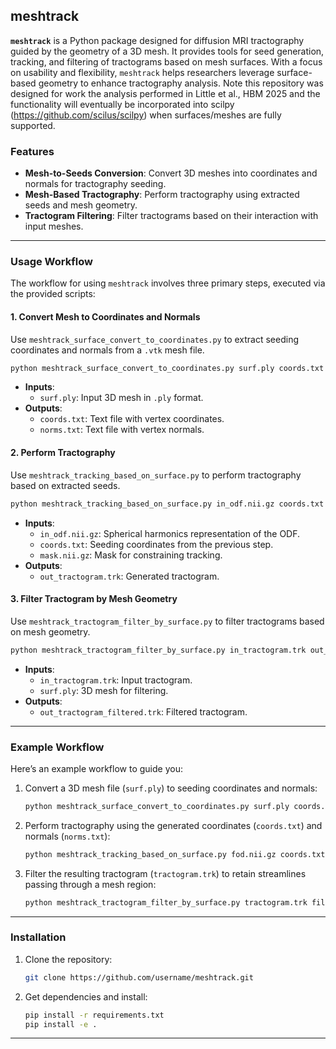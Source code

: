 ## meshtrack

**`meshtrack`** is a Python package designed for diffusion MRI tractography guided by the geometry of a 3D mesh. It provides tools for seed generation, tracking, and filtering of tractograms based on mesh surfaces. With a focus on usability and flexibility, `meshtrack` helps researchers leverage surface-based geometry to enhance tractography analysis. Note this repository was designed for work the analysis performed in Little et al., HBM 2025 and the functionality will eventually be incorporated into scilpy (https://github.com/scilus/scilpy) when surfaces/meshes are fully supported.

### Features

- **Mesh-to-Seeds Conversion**: Convert 3D meshes into coordinates and normals for tractography seeding.
- **Mesh-Based Tractography**: Perform tractography using extracted seeds and mesh geometry.
- **Tractogram Filtering**: Filter tractograms based on their interaction with input meshes.

---

### Usage Workflow

The workflow for using `meshtrack` involves three primary steps, executed via the provided scripts:

#### 1. Convert Mesh to Coordinates and Normals
Use `meshtrack_surface_convert_to_coordinates.py` to extract seeding coordinates and normals from a `.vtk` mesh file.

```bash
python meshtrack_surface_convert_to_coordinates.py surf.ply coords.txt norms.txt
```

- **Inputs**: 
  - `surf.ply`: Input 3D mesh in `.ply` format.
- **Outputs**:
  - `coords.txt`: Text file with vertex coordinates.
  - `norms.txt`: Text file with vertex normals.

#### 2. Perform Tractography
Use `meshtrack_tracking_based_on_surface.py` to perform tractography based on extracted seeds.

```bash
python meshtrack_tracking_based_on_surface.py in_odf.nii.gz coords.txt mask.nii.gz out_tractogram.trk --in_norm_list norms.txt
```

- **Inputs**:
  - `in_odf.nii.gz`: Spherical harmonics representation of the ODF.
  - `coords.txt`: Seeding coordinates from the previous step.
  - `mask.nii.gz`: Mask for constraining tracking.
- **Outputs**:
  - `out_tractogram.trk`: Generated tractogram.

#### 3. Filter Tractogram by Mesh Geometry
Use `meshtrack_tractogram_filter_by_surface.py` to filter tractograms based on mesh geometry.

```bash
python meshtrack_tractogram_filter_by_surface.py in_tractogram.trk out_tractogram_filtered.trk --mesh_roi surf.ply both_ends include
```

- **Inputs**:
  - `in_tractogram.trk`: Input tractogram.
  - `surf.ply`: 3D mesh for filtering.
- **Outputs**:
  - `out_tractogram_filtered.trk`: Filtered tractogram.

---

### Example Workflow

Here’s an example workflow to guide you:

1. Convert a 3D mesh file (`surf.ply`) to seeding coordinates and normals:

   ```bash
   python meshtrack_surface_convert_to_coordinates.py surf.ply coords.txt norms.txt
   ```

2. Perform tractography using the generated coordinates (`coords.txt`) and normals (`norms.txt`):

   ```bash
   python meshtrack_tracking_based_on_surface.py fod.nii.gz coords.txt mask.nii.gz tractogram.trk --in_norm_list norms.txt
   ```

3. Filter the resulting tractogram (`tractogram.trk`) to retain streamlines passing through a mesh region:

   ```bash
   python meshtrack_tractogram_filter_by_surface.py tractogram.trk filtered_tractogram.trk --mesh_roi region.ply both_ends include
   ```

---

### Installation

1. Clone the repository:

   ```bash
   git clone https://github.com/username/meshtrack.git
   ```

2. Get dependencies and install:

   ```bash
   pip install -r requirements.txt
   pip install -e .
   ```

---
